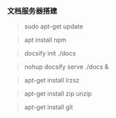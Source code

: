 ### 文档服务器搭建

>sudo apt-get update

>apt install npm
 
>docsify init ./docs

>nohup docsify serve ./docs &

>apt-get install lrzsz

>apt-get install zip unzip

>apt-get install git
